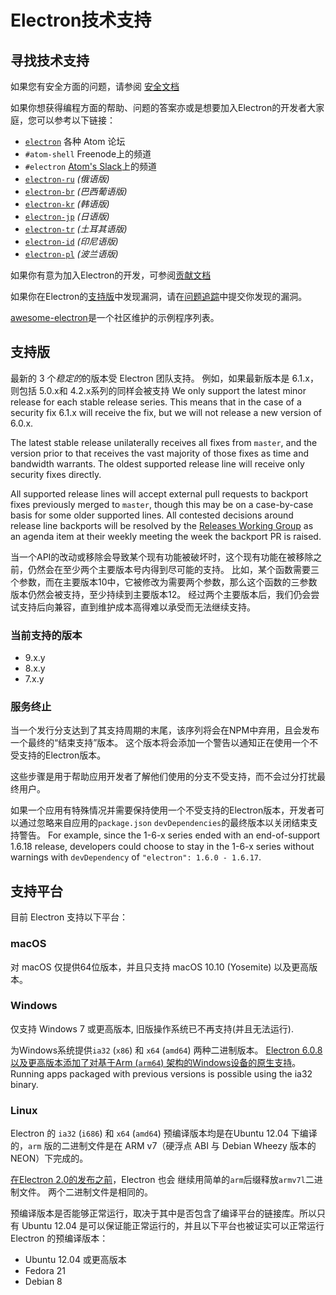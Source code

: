 # Electron技术支持

## 寻找技术支持

如果您有安全方面的问题，请参阅 [安全文档](https://github.com/electron/electron/tree/master/SECURITY.md)

如果你想获得编程方面的帮助、问题的答案亦或是想要加入Electron的开发者大家庭，您可以参考以下链接：
- [`electron`](https://discuss.atom.io/c/electron) 各种 Atom 论坛
- `#atom-shell` Freenode上的频道
- `#electron` [Atom's Slack](https://discuss.atom.io/t/join-us-on-slack/16638?source_topic_id=25406)上的频道
- [`electron-ru`](https://telegram.me/electron_ru) *(俄语版)*
- [`electron-br`](https://electron-br.slack.com) *(巴西葡语版)*
- [`electron-kr`](https://electron-kr.github.io/electron-kr) *(韩语版)*
- [`electron-jp`](https://electron-jp.slack.com) *(日语版)*
- [`electron-tr`](https://electron-tr.herokuapp.com) *(土耳其语版)*
- [`electron-id`](https://electron-id.slack.com) *(印尼语版)*
- [`electron-pl`](https://electronpl.github.io) *(波兰语版)*

如果你有意为加入Electron的开发，可参阅[贡献文档](https://github.com/electron/electron/blob/master/CONTRIBUTING.md)

如果你在Electron的[支持版](#supported-versions)中发现漏洞，请在[问题追踪](../development/issues.md)中提交你发现的漏洞。

[awesome-electron](https://github.com/sindresorhus/awesome-electron)是一个社区维护的示例程序列表。

## 支持版

最新的 3 个*稳定的*的版本受 Electron 团队支持。 例如，如果最新版本是 6.1.x，则包括 5.0.x和 4.2.x系列的同样会被支持  We only support the latest minor release for each stable release series.  This means that in the case of a security fix 6.1.x will receive the fix, but we will not release a new version of 6.0.x.

The latest stable release unilaterally receives all fixes from `master`, and the version prior to that receives the vast majority of those fixes as time and bandwidth warrants. The oldest supported release line will receive only security fixes directly.

All supported release lines will accept external pull requests to backport fixes previously merged to `master`, though this may be on a case-by-case basis for some older supported lines. All contested decisions around release line backports will be resolved by the [Releases Working Group](https://github.com/electron/governance/tree/master/wg-releases) as an agenda item at their weekly meeting the week the backport PR is raised.

当一个API的改动或移除会导致某个现有功能被破坏时，这个现有功能在被移除之前，仍然会在至少两个主要版本号内得到尽可能的支持。 比如，某个函数需要三个参数，而在主要版本10中，它被修改为需要两个参数，那么这个函数的三参数版本仍然会被支持，至少持续到主要版本12。 经过两个主要版本后，我们仍会尝试支持后向兼容，直到维护成本高得难以承受而无法继续支持。

### 当前支持的版本
- 9.x.y
- 8.x.y
- 7.x.y

### 服务终止

当一个发行分支达到了其支持周期的末尾，该序列将会在NPM中弃用，且会发布一个最终的“结束支持”版本。 这个版本将会添加一个警告以通知正在使用一个不受支持的Electron版本。

这些步骤是用于帮助应用开发者了解他们使用的分支不受支持，而不会过分打扰最终用户。

如果一个应用有特殊情况并需要保持使用一个不受支持的Electron版本，开发者可以通过忽略来自应用的`package.json` `devDependencies`的最终版本以关闭结束支持警告。 For example, since the 1-6-x series ended with an end-of-support 1.6.18 release, developers could choose to stay in the 1-6-x series without warnings with `devDependency` of `"electron": 1.6.0 - 1.6.17`.

## 支持平台

目前 Electron 支持以下平台：

### macOS

对 macOS 仅提供64位版本，并且只支持 macOS 10.10 (Yosemite) 以及更高版本。

### Windows

仅支持 Windows 7 或更高版本, 旧版操作系统已不再支持(并且无法运行).

为Windows系统提供`ia32` (`x86`) 和 `x64` (`amd64`) 两种二进制版本。 [Electron 6.0.8 以及更高版本添加了对基于Arm (`arm64`) 架构的Windows设备的原生支持](windows-arm.md)。 Running apps packaged with previous versions is possible using the ia32 binary.

### Linux

Electron 的 `ia32` (`i686`) 和 `x64` (`amd64`) 预编译版本均是在Ubuntu 12.04 下编译的，`arm` 版的二进制文件是在 ARM v7（硬浮点 ABI 与 Debian Wheezy 版本的 NEON）下完成的。

[在Electron 2.0的发布之前][arm-breaking-change]，Electron 也会 继续用简单的` arm `后缀释放` armv7l `二进制文件。 两个二进制文件是相同的。

预编译版本是否能够正常运行，取决于其中是否包含了编译平台的链接库。所以只有 Ubuntu 12.04 是可以保证能正常运行的，并且以下平台也被证实可以正常运行 Electron 的预编译版本：

* Ubuntu 12.04 或更高版本
* Fedora 21
* Debian 8

[arm-breaking-change]: ../breaking-changes.md#duplicate-arm-assets
